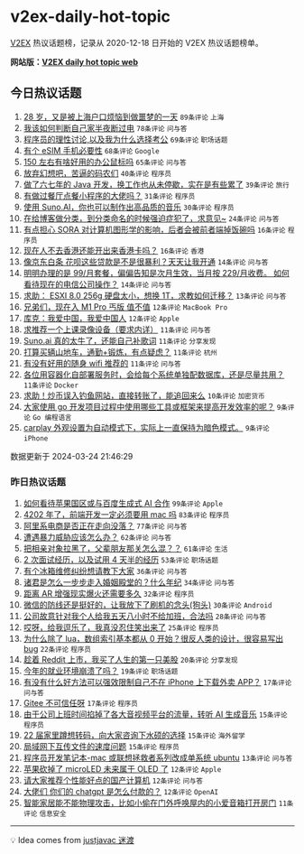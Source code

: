 # v2ex-daily-hot-topic

[V2EX](https://www.v2ex.com/) 热议话题榜，记录从 2020-12-18 日开始的 V2EX 热议话题榜单。

**网站版：[V2EX daily hot topic web](https://boojack.github.io/v2ex-daily-hot-topic-web/)**

## 今日热议话题

<!-- TODAY BEGIN -->

1. [28 岁，又是被上海户口烦恼到做噩梦的一天](https://www.v2ex.com/t/1026490) `89条评论` `上海`
1. [我该如何判断自己家半夜断过电](https://www.v2ex.com/t/1026489) `78条评论` `问与答`
1. [程序员的理性讨论,以及我为什么选择考公](https://www.v2ex.com/t/1026475) `69条评论` `职场话题`
1. [有个 eSIM 手机必要性](https://www.v2ex.com/t/1026440) `68条评论` `Google`
1. [150 左右有啥好用的办公鼠标吗](https://www.v2ex.com/t/1026441) `65条评论` `问与答`
1. [放弃幻想吧，苦逼的码农们](https://www.v2ex.com/t/1026580) `40条评论` `程序员`
1. [做了六七年的 Java 开发，换工作也从未停歇，实在是有些累了](https://www.v2ex.com/t/1026492) `39条评论` `旅行`
1. [有做过餐厅点餐小程序的大佬吗？](https://www.v2ex.com/t/1026469) `31条评论` `程序员`
1. [使用 Suno.AI，你也可以制作出高品质的音乐](https://www.v2ex.com/t/1026471) `30条评论` `程序员`
1. [在给博客做分类，到分类命名的时候强迫症犯了，求意见~](https://www.v2ex.com/t/1026477) `24条评论` `问与答`
1. [有点担心 SORA 对计算机图形学的影响，后者会被前者端掉饭碗吗](https://www.v2ex.com/t/1026495) `16条评论` `程序员`
1. [现在人不去香港还能开出来香港卡吗？](https://www.v2ex.com/t/1026468) `16条评论` `香港`
1. [像京东白条 花呗这些贷款是不是很暴利？天天让我开通](https://www.v2ex.com/t/1026531) `14条评论` `问与答`
1. [明明办理的是 99/月套餐，偏偏告知是次月生效，当月按 229/月收费。 如何看待现在的电信公司操作？](https://www.v2ex.com/t/1026485) `14条评论` `问与答`
1. [求助： ESXI 8.0 256g 硬盘太小，想换 1T，求教如何迁移？](https://www.v2ex.com/t/1026503) `13条评论` `问与答`
1. [兄弟们，现在入 M1 Pro 丐版 值不值](https://www.v2ex.com/t/1026506) `12条评论` `MacBook Pro`
1. [库克：我爱中国，我爱中国人](https://www.v2ex.com/t/1026527) `12条评论` `Apple`
1. [求推荐一个上课录像设备（要求内详）](https://www.v2ex.com/t/1026565) `11条评论` `问与答`
1. [Suno.ai 真的太牛了，还能自己补歌词](https://www.v2ex.com/t/1026560) `11条评论` `分享发现`
1. [打算买辆山地车，通勤+锻炼，有点疑虑？](https://www.v2ex.com/t/1026535) `11条评论` `杭州`
1. [有没有好用的随身 wifi 推荐的](https://www.v2ex.com/t/1026472) `11条评论` `问与答`
1. [各位用容器化自部署服务时，会给每个系统单独配数据库，还是尽量共用？](https://www.v2ex.com/t/1026456) `11条评论` `Docker`
1. [求助！炒币误入钓鱼网站，直接转账了，能追回来么](https://www.v2ex.com/t/1026540) `10条评论` `加密货币`
1. [大家使用 go 开发项目过程中使用哪些工具或框架来提高开发效率的呢？](https://www.v2ex.com/t/1026548) `9条评论` `Go 编程语言`
1. [carplay 外观设置为自动模式下，实际上一直保持为暗色模式。](https://www.v2ex.com/t/1026445) `9条评论` `iPhone`

数据更新于 2024-03-24 21:46:29

<!-- TODAY END -->

### 昨日热议话题

<!-- YESTERDAY BEGIN -->

1. [如何看待苹果国区或与百度生成式 AI 合作](https://www.v2ex.com/t/1026254) `99条评论` `Apple`
1. [4202 年了，前端开发一定必须要用 mac 吗](https://www.v2ex.com/t/1026345) `83条评论` `程序员`
1. [阿里系电商是否正在走向没落？](https://www.v2ex.com/t/1026269) `77条评论` `问与答`
1. [遭遇暴力威胁应该怎么办？](https://www.v2ex.com/t/1026280) `62条评论` `问与答`
1. [把相亲对象拉黑了，父辈朋友那关怎么混？？](https://www.v2ex.com/t/1026307) `61条评论` `生活`
1. [2 次面试经历，以及试用 4 天半的经历](https://www.v2ex.com/t/1026358) `53条评论` `职场话题`
1. [有个冰箱维修纠纷想请教下大家](https://www.v2ex.com/t/1026260) `36条评论` `问与答`
1. [诸君是怎么一步步走入婚姻殿堂的？什么年纪](https://www.v2ex.com/t/1026318) `34条评论` `问与答`
1. [距离 AR 增强现实爆火还需要多久](https://www.v2ex.com/t/1026297) `32条评论` `程序员`
1. [微信的防线还是挺好的，让我放下了刷机的念头(狗头)](https://www.v2ex.com/t/1026262) `30条评论` `Android`
1. [公司故意针对我个人给我五天八小时不给加班，合法吗](https://www.v2ex.com/t/1026414) `28条评论` `问与答`
1. [哎呀，给我逗乐了，我真没忍住笑出来了](https://www.v2ex.com/t/1026353) `25条评论` `程序员`
1. [为什么除了 lua，数组索引基本都从 0 开始？很反人类的设计，很容易写出 bug](https://www.v2ex.com/t/1026418) `22条评论` `程序员`
1. [趁着 Reddit 上市，我买了人生的第一只美股](https://www.v2ex.com/t/1026301) `20条评论` `分享发现`
1. [今年的就业环境崩溃了吗？](https://www.v2ex.com/t/1026387) `19条评论` `职场话题`
1. [有没有什么好方法可以强效限制自己不在 iPhone 上下载外卖 APP？](https://www.v2ex.com/t/1026331) `17条评论` `问与答`
1. [Gitee 不可信任呀](https://www.v2ex.com/t/1026261) `17条评论` `程序员`
1. [由于公司上班时间掐掉了各大音视频平台的流量，转听 AI 生成音乐](https://www.v2ex.com/t/1026416) `15条评论` `程序员`
1. [22 届家里蹲想转码，向大家咨询下水硕的选择](https://www.v2ex.com/t/1026320) `15条评论` `海外留学`
1. [局域网下互传文件的速度问题](https://www.v2ex.com/t/1026299) `15条评论` `程序员`
1. [程序员开发笔记本-mac 或联想拯救者系列改成单系统 ubuntu](https://www.v2ex.com/t/1026279) `13条评论` `问与答`
1. [苹果砍掉了 microLED 未来属于 OLED 了](https://www.v2ex.com/t/1026372) `12条评论` `Apple`
1. [请大家推荐个性能好点的国产计算机](https://www.v2ex.com/t/1026370) `12条评论` `问与答`
1. [大佬们 你们的 chatgpt 是怎么付款的？](https://www.v2ex.com/t/1026278) `12条评论` `OpenAI`
1. [智能家居能不能物理攻击，比如小偷在门外呼唤屋内的小爱音箱打开房门](https://www.v2ex.com/t/1026427) `11条评论` `信息安全`

<!-- YESTERDAY END -->

---

💡 Idea comes from [justjavac 迷渡](https://github.com/justjavac/)
